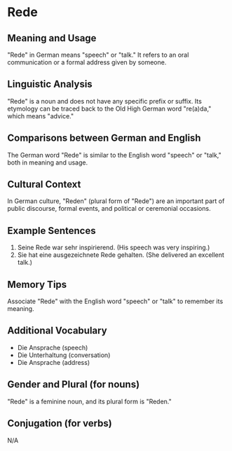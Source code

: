 # Rede
## Meaning and Usage
"Rede" in German means "speech" or "talk." It refers to an oral communication or a formal address given by someone.

## Linguistic Analysis
"Rede" is a noun and does not have any specific prefix or suffix. Its etymology can be traced back to the Old High German word "re(a)da," which means "advice."

## Comparisons between German and English
The German word "Rede" is similar to the English word "speech" or "talk," both in meaning and usage.

## Cultural Context
In German culture, "Reden" (plural form of "Rede") are an important part of public discourse, formal events, and political or ceremonial occasions.

## Example Sentences
1. Seine Rede war sehr inspirierend.
(His speech was very inspiring.)
2. Sie hat eine ausgezeichnete Rede gehalten.
(She delivered an excellent talk.)

## Memory Tips
Associate "Rede" with the English word "speech" or "talk" to remember its meaning.

## Additional Vocabulary
- Die Ansprache (speech)
- Die Unterhaltung (conversation)
- Die Ansprache (address)

## Gender and Plural (for nouns)
"Rede" is a feminine noun, and its plural form is "Reden."

## Conjugation (for verbs)
N/A
